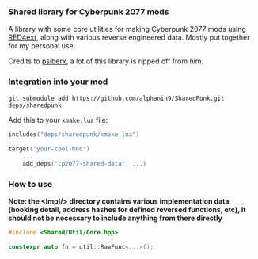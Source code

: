 ### Shared library for Cyberpunk 2077 mods

A library with some core utilities for making Cyberpunk 2077 mods using [RED4ext](https://github.com/WopsS/RED4ext.SDK), along with various reverse engineered data. Mostly put together for my personal use.

Credits to [psiberx](https://github.com/psiberx), a lot of this library is ripped off from him.

### Integration into your mod

`git submodule add https://github.com/alphanin9/SharedPunk.git deps/sharedpunk`

Add this to your `xmake.lua` file:

```lua
includes("deps/sharedpunk/xmake.lua")
...
target("your-cool-mod")
    ...
    add_deps("cp2077-shared-data", ...)
```

### How to use

**Note: the \<Impl/> directory contains various implementation data 
(hooking detail, address hashes for defined reversed functions, etc), 
it should not be necessary to include anything from there directly**

```cpp
#include <Shared/Util/Core.hpp>

constexpr auto fn = util::RawFunc<...>();
```
